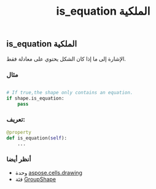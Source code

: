 ﻿---
title: is_equation الملكية
second_title: Aspose.Cells for Python via .NET API المراجع
description:
type: docs
weight: 540
url: /ar/python-net/aspose.cells.drawing/groupshape/is_equation/
is_root: false
---
##  is_equation الملكية

الإشارة إلى ما إذا كان الشكل يحتوي على معادلة فقط.

###  مثال

```python

# If true,the shape only contains an equation.
if shape.is_equation:
    pass

```
###  تعريف:
```python
@property
def is_equation(self):
    ...
```

###  أنظر أيضا
* وحدة [aspose.cells.drawing](../../)
* فئة [GroupShape](/cells/ar/python-net/aspose.cells.drawing/groupshape)
